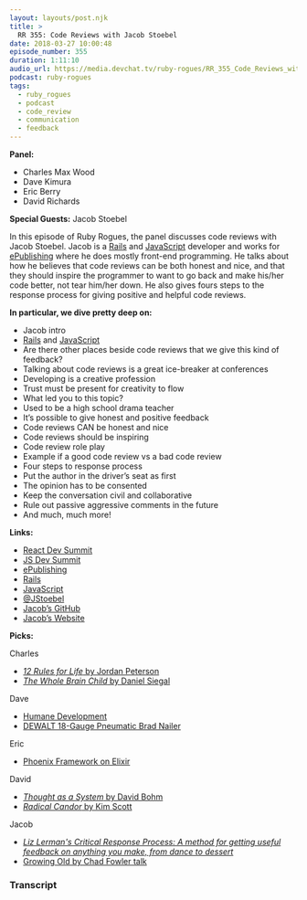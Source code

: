 ```yaml
---
layout: layouts/post.njk
title: >
  RR 355: Code Reviews with Jacob Stoebel
date: 2018-03-27 10:00:48
episode_number: 355
duration: 1:11:10
audio_url: https://media.devchat.tv/ruby-rogues/RR_355_Code_Reviews_with_Jacob_Stoebel.mp3
podcast: ruby-rogues
tags:
  - ruby_rogues
  - podcast
  - code_review
  - communication
  - feedback
---
```


**Panel:**

- Charles Max Wood
- Dave Kimura
- Eric Berry
- David Richards

**Special Guests:** Jacob Stoebel

In this episode of Ruby Rogues, the panel discusses code reviews with Jacob Stoebel. Jacob is a [Rails](https://rubyonrails.org/) and [JavaScript](https://www.javascript.com/) developer and works for [ePublishing](https://www.epublishing.com/) where he does mostly front-end programming. He talks about how he believes that code reviews can be both honest and nice, and that they should inspire the programmer to want to go back and make his/her code better, not tear him/her down. He also gives fours steps to the response process for giving positive and helpful code reviews.

**In particular, we dive pretty deep on:**

- Jacob intro
- [Rails](https://rubyonrails.org/) and [JavaScript](https://www.javascript.com/)
- Are there other places beside code reviews that we give this kind of feedback?
- Talking about code reviews is a great ice-breaker at conferences
- Developing is a creative profession
- Trust must be present for creativity to flow
- What led you to this topic?
- Used to be a high school drama teacher
- It’s possible to give honest and positive feedback
- Code reviews CAN be honest and nice
- Code reviews should be inspiring
- Code review role play
- Example if a good code review vs a bad code review
- Four steps to response process
- Put the author in the driver’s seat as first
- The opinion has to be consented
- Keep the conversation civil and collaborative
- Rule out passive aggressive comments in the future
- And much, much more!

**Links:**

- [React Dev Summit](https://reactdevsummit.com/)
- [JS Dev Summit](https://jsdevsummit.com/)
- [ePublishing](https://www.epublishing.com/)
- [Rails](https://rubyonrails.org/)
- [JavaScript](https://www.javascript.com/)
- [@JStoebel](https://twitter.com/jstoebel?lang=en)
- [Jacob’s GitHub](https://github.com/jstoebel)
- [Jacob’s Website](https://www.jstoebel.com/)

**Picks:**

Charles

- [_12 Rules for Life_ by Jordan Peterson](https://www.amazon.com/12-Rules-Life-Antidote-Chaos/dp/0345816021)
- [_The Whole Brain Child_ by Daniel Siegal](https://www.amazon.com/Whole-Brain-Child-Revolutionary-Strategies-Developing/dp/0553386697)

Dave

- [Humane Development](https://humanedevelopment.org/)
- [DEWALT 18-Gauge Pneumatic Brad Nailer](https://www.homedepot.com/p/DEWALT-18-Gauge-Pneumatic-Brad-Nailer-DWFP12233/205647692)

Eric

- [Phoenix Framework on Elixir](https://phoenixframework.org/)

David

- [_Thought as a System_ by David Bohm](https://www.amazon.com/Thought-as-System-David-Bohm/dp/0415110300)
- [_Radical Candor_ by Kim Scott](https://www.amazon.com/Radical-Candor-Kim-Scott/dp/B01KTIEFEE)

Jacob

- [_Liz Lerman's Critical Response Process: A method for getting useful feedback on anything you make, from dance to dessert_](https://www.amazon.com/Liz-Lermans-critical-response-process/dp/0972738509)
- [Growing Old by Chad Fowler talk](https://www.youtube.com/watch?v=qH_y45he4-o)

### Transcript
